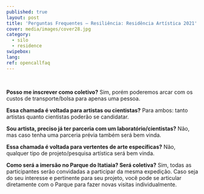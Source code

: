 ```yaml
---
published: true
layout: post
title: 'Perguntas Frequentes – Resiliência: Residência Artística 2021'
cover: media/images/cover28.jpg
category:
  - silo
  - residence
swipebox:
lang: 
ref: opencallfaq
---
```


<br>

**Posso me inscrever como coletivo?**
Sim, porém poderemos arcar com os custos de transporte/bolsa para apenas uma pessoa.

**Essa chamada é voltada para artistas ou cientistas?**
Para ambos: tanto artistas quanto cientistas poderão se candidatar.
 
**Sou artista, preciso já ter parceria com um laboratório/cientistas?**
Não, mas caso tenha uma parceria prévia também será bem vinda.

**Essa chamada é voltada para vertentes de arte específicas?**
Não, qualquer tipo de projeto/pesquisa artística será bem vinda.

**Como será a imersão no Parque do Itatiaia? Será coletiva?**
Sim, todas as participantes serão convidadas a participar da mesma expedição. Caso seja do seu interesse e pertinente para seu projeto, você pode se articular diretamente com o Parque para fazer novas visitas individualmente.






